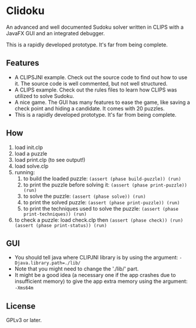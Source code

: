 Clidoku
=======

An advanced and well documented Sudoku solver written in CLIPS with a JavaFX GUI and an integrated debugger.

This is a rapidly developed prototype. It's far from being complete.

## Features
* A CLIPSJNI example. Check out the source code to find out how to use it. The source code is well commented, but not well structured.
* A CLIPS example. Check out the rules files to learn how CLIPS was utilized to solve Sudoku.
* A nice game. The GUI has many features to ease the game, like saving a check point and hiding a candidate. It comes with 20 puzzles.
* This is a rapidly developed prototype. It's far from being complete.

## How
1. load init.clp
2. load a puzzle
3. load print.clp (to see output!)
4. load solve.clp
5. running:
	1. to build the loaded puzzle: `(assert (phase build-puzzle)) (run)`
	2. to print the puzzle before solving it: `(assert (phase print-puzzle)) (run)`
	3. to solve the puzzle: `(assert (phase solve)) (run)`
	4. to print the solved puzzle: `(assert (phase print-puzzle)) (run)`
	5. to print the techniques used to solve the puzzle: `(assert (phase print-techniques)) (run)`
6. to check a puzzle: load check.clp then `(assert (phase check)) (run) (assert (phase print-status)) (run)`

## GUI
* You should tell java where CLIPJNI library is by using the argument: `-Djava.library.path=./lib/`
* Note that you might need to change the './lib/' part.
* It might be a good idea (a necessary one if the app crashes due to insufficient memory) to give the app extra memory using the argument: `-Xms64m`

## License
GPLv3 or later.